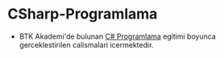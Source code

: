 # CSharp-Programlama
 - BTK Akademi'de bulunan [C# Programlama](https://www.btkakademi.gov.tr/portal/course/c-programlama-26083) egitimi boyunca gerceklestirilen calismalari icermektedir.
